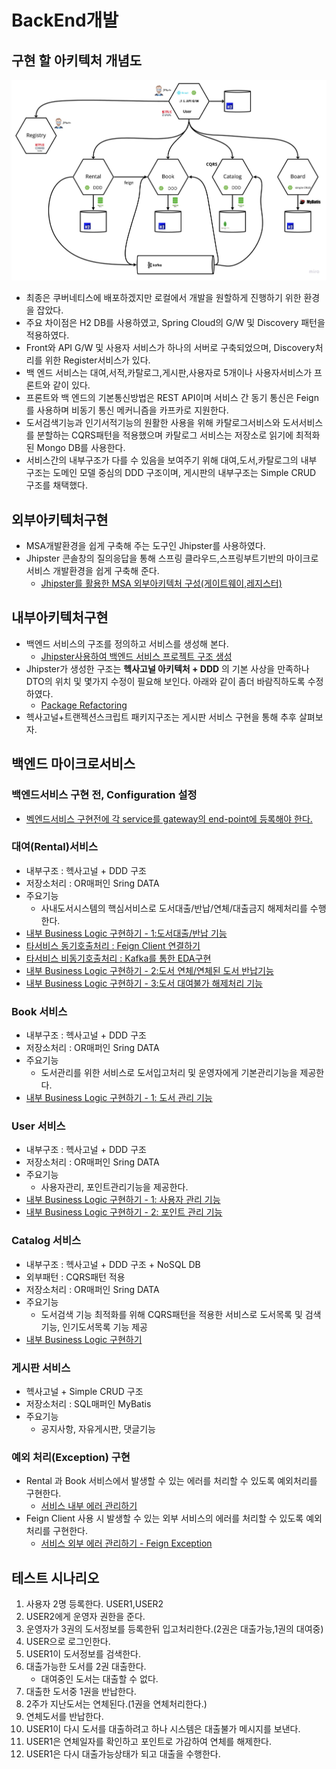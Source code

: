 # BackEnd개발

## 구현 할 아키텍처 개념도 
![image](https://github.com/CNAPS-MSA/CNAPS3/blob/master/img/dev.jpg)

- 최종은 쿠버네티스에 배포하겠지만 로컬에서 개발을 원할하게 진행하기 위한 환경을 잡았다.
- 주요 차이점은 H2 DB를 사용하였고, Spring Cloud의 G/W 및 Discovery 패턴을 적용하였다.
- Front와 API G/W 및 사용자 서비스가 하나의 서버로 구축되었으며, Discovery처리를 위한 Register서비스가 있다.
- 백 엔드 서비스는 대여,서적,카탈로그,게시판,사용자로 5개이나 사용자서비스가 프론트와 같이 있다.  
- 프론트와 백 엔드의 기본통신방법은 REST API이며 서비스 간 동기 통신은 Feign를 사용하며 비동기 통신 메커니즘을 카프카로 지원한다.
- 도서검색기능과 인기서적기능의 원활한 사용을 위해 카탈로그서비스와 도서서비스를 분할하는 CQRS패턴을 적용했으며 카탈로그 서비스는 저장소로 읽기에 최적화된 Mongo DB를 사용한다.
- 서비스간의 내부구조가 다를 수 있음을 보여주기 위해 대여,도서,카탈로그의 내부 구조는 도메인 모델 중심의 DDD 구조이며, 게시판의 내부구조는 Simple CRUD 구조를 채택했다.


## 외부아키텍처구현
- MSA개발환경을 쉽게 구축해 주는 도구인 Jhipster를 사용하였다.
- Jhipster 콘솔창의 질의응답을 통해 스프링 클라우드,스프링부트기반의 마이크로서비스 개발환경을 쉽게 구축해 준다.
  - [Jhipster를 활용한 MSA 외부아키텍처 구성(게이트웨이,레지스터)](/contents/jhipster_guide.md)

## 내부아키텍처구현
- 백엔드 서비스의 구조를 정의하고 서비스를 생성해 본다.
  - [Jhipster사용하여 백엔드 서비스 프로젝트 구조 생성](/contents/jhipster_guide2.md)
- Jhipster가 생성한 구조는 **헥사고널 아키텍처 + DDD** 의 기본 사상을 만족하나 DTO의 위치 및 몇가지 수정이 필요해 보인다. 아래와 같이 좀더 바람직하도록 수정하였다.
  - [Package Refactoring](/contents/jhipster_package_ref.md)
- 헥사고널+트랜젝션스크립트 패키지구조는  게시판 서비스 구현을 통해 추후 살펴보자.

## 백엔드 마이크로서비스 
### 백엔드서비스 구현 전, Configuration 설정
- [벡엔드서비스 구현전에 각 service를 gateway의 end-point에 등록해야 한다.](/contents/endpointadd.md)

### 대여(Rental)서비스 
- 내부구조 : 헥사고널 + DDD 구조
- 저장소처리 : OR매퍼인 Sring DATA 
- 주요기능
  - 사내도서시스템의 핵심서비스로 도서대출/반납/연체/대출금지 해제처리를 수행한다.
- [내부 Business Logic 구현하기 - 1:도서대출/반납 기능](/contents/jhipster_businesslogic.md)
- [타서비스 동기호출처리 : Feign Client 연결하기](/contents/jhipster_feign.md) 
- [타서비스 비동기호출처리 : Kafka를 통한 EDA구현](/contents/jhipster_kafka.md)
- [내부 Business Logic 구현하기 - 2:도서 연체/연체된 도서 반납기능](/contents/OverdueBook.md)
- [내부 Business Logic 구현하기 - 3:도서 대여불가 해제처리 기능](/contents/releaseOverdue.md)
  
### Book 서비스
- 내부구조 : 헥사고널 + DDD 구조
- 저장소처리 : OR매퍼인 Sring DATA 
- 주요기능
  - 도서관리를 위한 서비스로 도서입고처리 및 운영자에게 기본관리기능을 제공한다. 
- [내부 Business Logic 구현하기 - 1: 도서 관리 기능](/contents/book_businesslogic.md)
 
### User 서비스
- 내부구조 : 헥사고널 + DDD 구조
- 저장소처리 : OR매퍼인 Sring DATA 
- 주요기능
  - 사용자관리, 포인트관리기능을 제공한다.
 - [내부 Business Logic 구현하기 - 1: 사용자 관리 기능 ](/contents/user_businesslogic.md)
 - [내부 Business Logic 구현하기 - 2: 포인트 관리 기능](/contents/user_point.md)

    
### Catalog 서비스
- 내부구조 : 헥사고널 + DDD 구조 + NoSQL DB
- 외부패턴 : CQRS패턴 적용
- 저장소처리 : OR매퍼인 Sring DATA 
- 주요기능
  - 도서검색 기능 최적화를 위해 CQRS패턴을 적용한 서비스로 도서목록 및 검색기능, 인기도서목록 기능 제공  
- [내부 Business Logic 구현하기](/contents/catalog_businesslogic.md)
   
### 게시판 서비스 
- 헥사고널 + Simple CRUD 구조 
- 저장소처리 : SQL매퍼인 MyBatis 
- 주요기능 
  - 공지사항, 자유게시판, 댓글기능

### 예외 처리(Exception) 구현
- Rental 과 Book 서비스에서 발생할 수 있는 에러를 처리할 수 있도록 예외처리를 구현한다.
  - [서비스 내부 에러 관리하기](/contents/service_exception.md)
- Feign Client 사용 시 발생할 수 있는 외부 서비스의 에러를 처리할 수 있도록 예외처리를 구현한다.
  - [서비스 외부 에러 관리하기 - Feign Exception](/contents/feign_exception.md)
  
## 테스트 시나리오
1. 사용자 2명 등록한다. USER1,USER2
2. USER2에게 운영자 권한을 준다.
3. 운영자가 3권의 도서정보를 등록한뒤 입고처리한다.(2권은 대출가능,1권의 대여중)
4. USER으로 로그인한다.
5. USER1이 도서정보를 검색한다. 
6. 대출가능한 도서를 2권 대출한다.
    - 대여중인 도서는 대출할 수 없다.
7. 대출한 도서중 1권을 반납한다.
8. 2주가 지난도서는 연체된다.(1권을 연체처리한다.)
9. 연체도서를 반납한다.
10. USER1이 다시 도서를 대출하려고 하나 시스템은 대출불가 메시지를 보낸다.
11. USER1은 연체일자를 확인하고 포인트로 가감하여 연체를 해제한다.
12. USER1은 다시 대출가능상태가 되고 대출을 수행한다.
  


  
